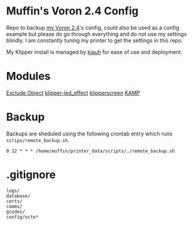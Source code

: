 # Muffin's Voron 2.4 Config

Repo to backup [my Voron 2.4](https://blog.muffn.io/posts/building-a-vorn-2.4/)'s config, could also be used as a config example but please do go through everything and do not use my settings blindly. I am constantly tuning my printer to get the settings in this repo.

My Klipper install is managed by [kiauh](https://github.com/th33xitus/kiauh) for ease of use and deployment.

# Modules
[Exclude Object](https://www.klipper3d.org/Exclude_Object.html)
[klipper-led_effect]((https://github.com/julianschill/klipper-led_effect))
[klipperscreen](https://github.com/jordanruthe/KlipperScreen/)
[KAMP](https://github.com/kyleisah/Klipper-Adaptive-Meshing-Purging)

# Backup
Backups are sheduled using the following crontab entry which runs `scrips/remote_backup.sh`.

```
0 12 * * * /home/muffin/printer_data/scripts/./remote_backup.sh
```

# .gitignore
```
logs/
database/
certs/
comms/
gcodes/
config/octo*
```
